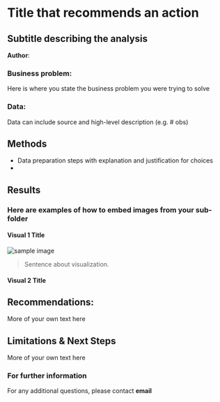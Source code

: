 # Title that recommends an action
## Subtitle describing the analysis 

**Author**: 

### Business problem:

Here is where you state the business problem you were trying to solve


### Data:
Data can include source and high-level description (e.g. # obs)


## Methods
- Data preparation steps with explanation and justification for choices
- 

## Results

### Here are examples of how to embed images from your sub-folder


#### Visual 1 Title
![sample image](project1_sample_image.png)

> Sentence about visualization.

#### Visual 2 Title

## Recommendations:

More of your own text here


## Limitations & Next Steps

More of your own text here


### For further information


For any additional questions, please contact **email**
